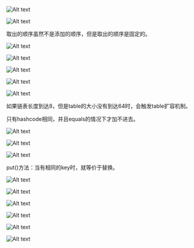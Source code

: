![Alt text](image/1688120569426.png)

![Alt text](image/1688120603461.png)

取出的顺序虽然不是添加的顺序，但是取出的顺序是固定的。

![Alt text](image/1688121103371.png)

![Alt text](image/1688121512154.png)

![Alt text](image/1688121535793.png)

![Alt text](image/1688122242342.png)

![Alt text](image/1688123133988.png)

如果链表长度到达8，但是table的大小没有到达64时，会触发table扩容机制。

只有hashcode相同，并且equals的情况下才加不进去。

![Alt text](image/1688125647027.png)

![Alt text](image/1688125874447.png)

![Alt text](image/1688126377029.png)

put()方法：当有相同的key时，就等价于替换。

![Alt text](image/1688126783492.png)

![Alt text](image/1688127333371.png)

![Alt text](image/1688127526357.png)

![Alt text](image/1688127823124.png)

![Alt text](image/1688130379025.png)

![Alt text](image/1688130534376.png)